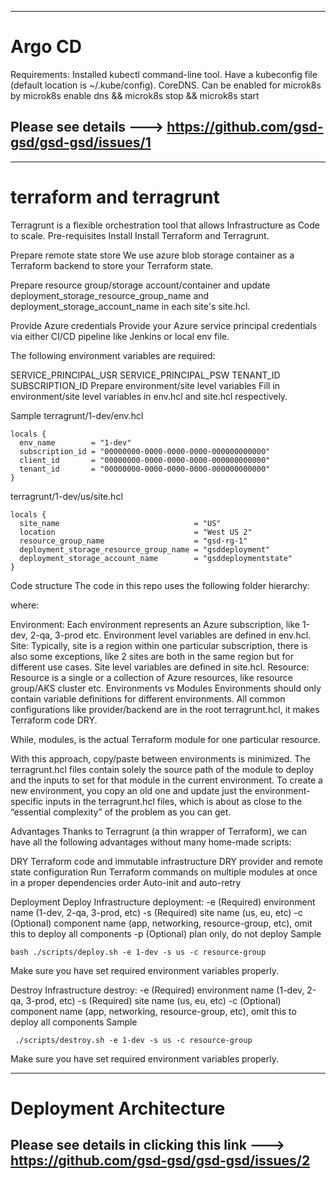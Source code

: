 -------------------
# Argo CD

Requirements:
Installed kubectl command-line tool.
Have a kubeconfig file (default location is ~/.kube/config).
CoreDNS. Can be enabled for microk8s by microk8s enable dns && microk8s stop && microk8s start

Please see details ---> https://github.com/gsd-gsd/gsd-gsd/issues/1
----
------
# terraform and terragrunt
Terragrunt is a flexible orchestration tool that allows Infrastructure as Code to scale.
Pre-requisites
Install
Install Terraform and Terragrunt.

Prepare remote state store
We use azure blob storage container as a Terraform backend to store your Terraform state.

Prepare resource group/storage account/container and update deployment_storage_resource_group_name and deployment_storage_account_name in each site's site.hcl.

Provide Azure credentials
Provide your Azure service principal credentials via either CI/CD pipeline like Jenkins or local env file.

The following environment variables are required:

SERVICE_PRINCIPAL_USR
SERVICE_PRINCIPAL_PSW
TENANT_ID
SUBSCRIPTION_ID
Prepare environment/site level variables
Fill in environment/site level variables in env.hcl and site.hcl respectively.

Sample
terragrunt/1-dev/env.hcl

```
locals {
  env_name        = "1-dev"
  subscription_id = "00000000-0000-0000-0000-000000000000"
  client_id       = "00000000-0000-0000-0000-000000000000"
  tenant_id       = "00000000-0000-0000-0000-000000000000"
}
```

terragrunt/1-dev/us/site.hcl

```
locals {
  site_name                              = "US"
  location                               = "West US 2"
  resource_group_name                    = "gsd-rg-1"
  deployment_storage_resource_group_name = "gsddeployment"
  deployment_storage_account_name        = "gsddeploymentstate"
}
```

Code structure
The code in this repo uses the following folder hierarchy:



where:

Environment: Each environment represents an Azure subscription, like 1-dev, 2-qa, 3-prod etc. Environment level variables are defined in env.hcl.
Site: Typically, site is a region within one particular subscription, there is also some exceptions, like 2 sites are both in the same region but for different use cases. Site level variables are defined in site.hcl.
Resource: Resource is a single or a collection of Azure resources, like resource group/AKS cluster etc.
Environments vs Modules
Environments should only contain variable definitions for different environments. All common configurations like provider/backend are in the root terragrunt.hcl, it makes Terraform code DRY.

While, modules, is the actual Terraform module for one particular resource.

With this approach, copy/paste between environments is minimized. The terragrunt.hcl files contain solely the source path of the module to deploy and the inputs to set for that module in the current environment. To create a new environment, you copy an old one and update just the environment-specific inputs in the terragrunt.hcl files, which is about as close to the “essential complexity” of the problem as you can get.

Advantages
Thanks to Terragrunt (a thin wrapper of Terraform), we can have all the following advantages without many home-made scripts:

DRY Terraform code and immutable infrastructure
DRY provider and remote state configuration
Run Terraform commands on multiple modules at once in a proper dependencies order
Auto-init and auto-retry

Deployment
Deploy
Infrastructure deployment:
    -e (Required) environment name (1-dev, 2-qa, 3-prod, etc)
    -s (Required) site name (us, eu, etc)
    -c (Optional) component name (app, networking, resource-group, etc), omit this to deploy all components
    -p (Optional) plan only, do not deploy
Sample

```
bash ./scripts/deploy.sh -e 1-dev -s us -c resource-group
```
Make sure you have set required environment variables properly.

Destroy
Infrastructure destroy:
    -e (Required) environment name (1-dev, 2-qa, 3-prod, etc)
    -s (Required) site name (us, eu, etc)
    -c (Optional) component name (app, networking, resource-group, etc), omit this to deploy all components
Sample

```
 ./scripts/destroy.sh -e 1-dev -s us -c resource-group
```

Make sure you have set required environment variables properly.

-----

# Deployment Architecture
Please see details in clicking this link ---> https://github.com/gsd-gsd/gsd-gsd/issues/2
------
